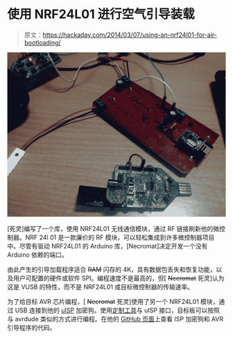 # 使用 NRF24L01 进行空气引导装载

> 原文：<https://hackaday.com/2014/03/07/using-an-nrf24l01-for-air-bootloading/>

![nrfboot_small](img/ce6643e026cb28e5a39ed810fce2d336.png)

[死灵]编写了一个库，使用 NRF24L01 无线通信模块，通过 RF 链接刷新他的微控制器。NRF 24l 01 是一款廉价的 RF 模块，可以轻松集成到许多微控制器项目中。尽管有驱动 NRF24L01 的 Arduino 库，[Necromat]决定开发一个没有 Arduino 依赖的端口。

由此产生的引导加载程序适合 ~~RAM~~ 闪存的 4K，具有数据包丢失和恢复功能，以及用户可配置的硬件或软件 SPI。编程速度不是最高的，但[ ~~Necromat~~ 死灵]认为这是 VUSB 的特性，而不是 NRF24L01 或目标微控制器的传输速率。

为了给目标 AVR 芯片编程，[ ~~Necromat~~ 死灵]使用了另一个 NRF24L01 模块，通过 USB 连接到他的 [uISP](https://github.com/uISP/uisp-schematics) 加密狗。使用[定制工具](https://github.com/nekromant/rf24boot/tree/master/rf24tool)与 uISP 接口，目标板可以按照与 avrdude 类似的方式进行编程。在他的 [GitHub 页面](https://github.com/nekromant/rf24boot)上查看 ISP 加密狗和 AVR 引导程序的代码。